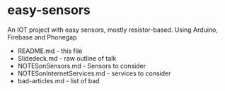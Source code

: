 # easy-sensors
An IOT project with easy sensors, mostly resistor-based. Using Arduino, Firebase and Phonegap

- README.md - this file
- Slidedeck.md - raw outline of talk
- NOTESonSensors.md - Sensors to consider
- NOTESonInternetServices.md - services to consider
- bad-articles.md - list of bad


